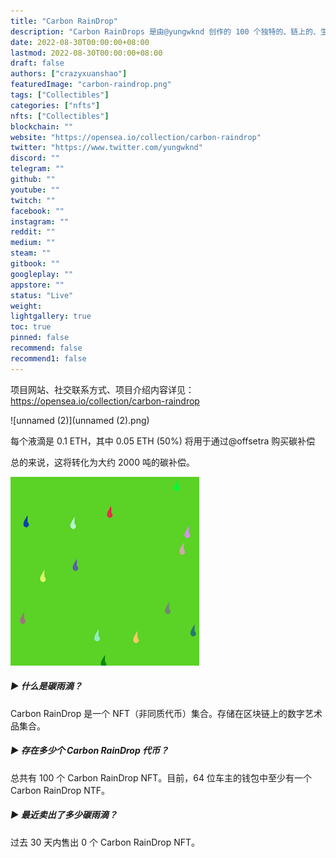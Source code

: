 ```yaml
---
title: "Carbon RainDrop"
description: "Carbon RainDrops 是由@yungwknd 创作的 100 个独特的、链上的、生成的作品的特殊集合"
date: 2022-08-30T00:00:00+08:00
lastmod: 2022-08-30T00:00:00+08:00
draft: false
authors: ["crazyxuanshao"]
featuredImage: "carbon-raindrop.png"
tags: ["Collectibles"]
categories: ["nfts"]
nfts: ["Collectibles"]
blockchain: ""
website: "https://opensea.io/collection/carbon-raindrop"
twitter: "https://www.twitter.com/yungwknd"
discord: ""
telegram: ""
github: ""
youtube: ""
twitch: ""
facebook: ""
instagram: ""
reddit: ""
medium: ""
steam: ""
gitbook: ""
googleplay: ""
appstore: ""
status: "Live"
weight: 
lightgallery: true
toc: true
pinned: false
recommend: false
recommend1: false
---
```

项目网站、社交联系方式、项目介绍内容详见：https://opensea.io/collection/carbon-raindrop

![unnamed (2)](unnamed (2).png)

每个液滴是 0.1 ETH，其中 0.05 ETH (50%) 将用于通过@offsetra 购买碳补偿

总的来说，这将转化为大约 2000 吨的碳补偿。

![unnamed](unnamed.png)

##### ▶ 什么是碳雨滴？

Carbon RainDrop 是一个 NFT（非同质代币）集合。存储在区块链上的数字艺术品集合。

##### ▶ 存在多少个 Carbon RainDrop 代币？

总共有 100 个 Carbon RainDrop NFT。目前，64 位车主的钱包中至少有一个 Carbon RainDrop NTF。

##### ▶ 最近卖出了多少碳雨滴？

过去 30 天内售出 0 个 Carbon RainDrop NFT。